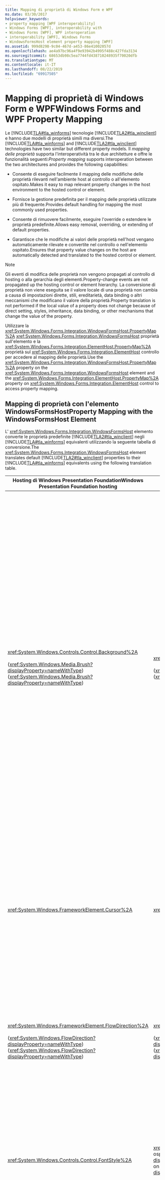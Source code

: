 ```yaml
---
title: Mapping di proprietà di Windows Form e WPF
ms.date: 03/30/2017
helpviewer_keywords:
- property mapping [WPF interoperability]
- Windows Forms [WPF], interoperability with
- Windows Forms [WPF], WPF interoperation
- interoperability [WPF], Windows Forms
- WindowsFormsHost element property mapping [WPF]
ms.assetid: 999d8298-9c04-467d-a453-86e41002057d
ms.openlocfilehash: ae4a97bc96a4f9e93942b4995f488c427fda3134
ms.sourcegitcommit: 68653db98c5ea7744fd438710248935f70020dfb
ms.translationtype: MT
ms.contentlocale: it-IT
ms.lasthandoff: 08/22/2019
ms.locfileid: "69917505"
---
```

# <a name="windows-forms-and-wpf-property-mapping"></a><span data-ttu-id="bf45c-102">Mapping di proprietà di Windows Form e WPF</span><span class="sxs-lookup"><span data-stu-id="bf45c-102">Windows Forms and WPF Property Mapping</span></span>
<span data-ttu-id="bf45c-103">Le [!INCLUDE[TLA#tla_winforms](../../../../includes/tlasharptla-winforms-md.md)] tecnologie [!INCLUDE[TLA2#tla_winclient](../../../../includes/tla2sharptla-winclient-md.md)] e hanno due modelli di proprietà simili ma diversi.</span><span class="sxs-lookup"><span data-stu-id="bf45c-103">The [!INCLUDE[TLA#tla_winforms](../../../../includes/tlasharptla-winforms-md.md)] and [!INCLUDE[TLA2#tla_winclient](../../../../includes/tla2sharptla-winclient-md.md)] technologies have two similar but different property models.</span></span> <span data-ttu-id="bf45c-104">Il *mapping delle proprietà* supporta l'interoperatività tra le due architetture e offre le funzionalità seguenti:</span><span class="sxs-lookup"><span data-stu-id="bf45c-104">*Property mapping* supports interoperation between the two architectures and provides the following capabilities:</span></span>  
  
- <span data-ttu-id="bf45c-105">Consente di eseguire facilmente il mapping delle modifiche delle proprietà rilevanti nell'ambiente host al controllo o all'elemento ospitato.</span><span class="sxs-lookup"><span data-stu-id="bf45c-105">Makes it easy to map relevant property changes in the host environment to the hosted control or element.</span></span>  
  
- <span data-ttu-id="bf45c-106">Fornisce la gestione predefinita per il mapping delle proprietà utilizzate più di frequente.</span><span class="sxs-lookup"><span data-stu-id="bf45c-106">Provides default handling for mapping the most commonly used properties.</span></span>  
  
- <span data-ttu-id="bf45c-107">Consente di rimuovere facilmente, eseguire l'override o estendere le proprietà predefinite.</span><span class="sxs-lookup"><span data-stu-id="bf45c-107">Allows easy removal, overriding, or extending of default properties.</span></span>  
  
- <span data-ttu-id="bf45c-108">Garantisce che le modifiche ai valori delle proprietà nell'host vengano automaticamente rilevate e convertite nel controllo o nell'elemento ospitato.</span><span class="sxs-lookup"><span data-stu-id="bf45c-108">Ensures that property value changes on the host are automatically detected and translated to the hosted control or element.</span></span>  
  
> [!NOTE]
> <span data-ttu-id="bf45c-109">Gli eventi di modifica delle proprietà non vengono propagati al controllo di hosting o alla gerarchia degli elementi.</span><span class="sxs-lookup"><span data-stu-id="bf45c-109">Property-change events are not propagated up the hosting control or element hierarchy.</span></span> <span data-ttu-id="bf45c-110">La conversione di proprietà non viene eseguita se il valore locale di una proprietà non cambia a causa di impostazioni dirette, stili, ereditarietà, data binding o altri meccanismi che modificano il valore della proprietà.</span><span class="sxs-lookup"><span data-stu-id="bf45c-110">Property translation is not performed if the local value of a property does not change because of direct setting, styles, inheritance, data binding, or other mechanisms that change the value of the property.</span></span>  
  
 <span data-ttu-id="bf45c-111">Utilizzare la <xref:System.Windows.Forms.Integration.WindowsFormsHost.PropertyMap%2A> <xref:System.Windows.Forms.Integration.WindowsFormsHost> proprietà sull'elemento e la <xref:System.Windows.Forms.Integration.ElementHost.PropertyMap%2A> proprietà sul <xref:System.Windows.Forms.Integration.ElementHost> controllo per accedere al mapping delle proprietà.</span><span class="sxs-lookup"><span data-stu-id="bf45c-111">Use the <xref:System.Windows.Forms.Integration.WindowsFormsHost.PropertyMap%2A> property on the <xref:System.Windows.Forms.Integration.WindowsFormsHost> element and the <xref:System.Windows.Forms.Integration.ElementHost.PropertyMap%2A> property on <xref:System.Windows.Forms.Integration.ElementHost> control to access property mapping.</span></span>  
  
## <a name="property-mapping-with-the-windowsformshost-element"></a><span data-ttu-id="bf45c-112">Mapping di proprietà con l'elemento WindowsFormsHost</span><span class="sxs-lookup"><span data-stu-id="bf45c-112">Property Mapping with the WindowsFormsHost Element</span></span>  
 <span data-ttu-id="bf45c-113">L' <xref:System.Windows.Forms.Integration.WindowsFormsHost> elemento converte le proprietà predefinite [!INCLUDE[TLA2#tla_winclient](../../../../includes/tla2sharptla-winclient-md.md)] negli [!INCLUDE[TLA#tla_winforms](../../../../includes/tlasharptla-winforms-md.md)] equivalenti utilizzando la seguente tabella di conversione.</span><span class="sxs-lookup"><span data-stu-id="bf45c-113">The <xref:System.Windows.Forms.Integration.WindowsFormsHost> element translates default [!INCLUDE[TLA2#tla_winclient](../../../../includes/tla2sharptla-winclient-md.md)] properties to their [!INCLUDE[TLA#tla_winforms](../../../../includes/tlasharptla-winforms-md.md)] equivalents using the following translation table.</span></span>  
  
|<span data-ttu-id="bf45c-114">Hosting di Windows Presentation Foundation</span><span class="sxs-lookup"><span data-stu-id="bf45c-114">Windows Presentation Foundation hosting</span></span>|<span data-ttu-id="bf45c-115">Windows Form</span><span class="sxs-lookup"><span data-stu-id="bf45c-115">Windows Forms</span></span>|<span data-ttu-id="bf45c-116">Comportamento di interoperatività</span><span class="sxs-lookup"><span data-stu-id="bf45c-116">Interoperation behavior</span></span>|  
|---------------------------------------------|-------------------|-----------------------------|  
|<xref:System.Windows.Controls.Control.Background%2A><br /><br /> <span data-ttu-id="bf45c-117">(<xref:System.Windows.Media.Brush?displayProperty=nameWithType>)</span><span class="sxs-lookup"><span data-stu-id="bf45c-117">(<xref:System.Windows.Media.Brush?displayProperty=nameWithType>)</span></span>|<xref:System.Windows.Forms.Control.BackColor%2A><br /><br /> <span data-ttu-id="bf45c-118">(<xref:System.Drawing.Color?displayProperty=nameWithType>)</span><span class="sxs-lookup"><span data-stu-id="bf45c-118">(<xref:System.Drawing.Color?displayProperty=nameWithType>)</span></span>|<span data-ttu-id="bf45c-119">L' <xref:System.Windows.Forms.Integration.WindowsFormsHost> elemento imposta la <xref:System.Windows.Forms.Control.BackColor%2A> proprietà del controllo ospitato e la <xref:System.Windows.Forms.Control.BackgroundImage%2A> proprietà del controllo ospitato.</span><span class="sxs-lookup"><span data-stu-id="bf45c-119">The <xref:System.Windows.Forms.Integration.WindowsFormsHost> element sets the <xref:System.Windows.Forms.Control.BackColor%2A> property of the hosted control and the <xref:System.Windows.Forms.Control.BackgroundImage%2A> property of the hosted control.</span></span> <span data-ttu-id="bf45c-120">Il mapping viene eseguito utilizzando le regole seguenti:</span><span class="sxs-lookup"><span data-stu-id="bf45c-120">Mapping is performed by using the following rules:</span></span><br /><br /> <span data-ttu-id="bf45c-121">-Se <xref:System.Windows.Controls.Control.Background%2A> è un colore a tinta unita, viene convertito e utilizzato per <xref:System.Windows.Forms.Control.BackColor%2A> impostare la proprietà del controllo ospitato.</span><span class="sxs-lookup"><span data-stu-id="bf45c-121">-   If <xref:System.Windows.Controls.Control.Background%2A> is a solid color, it is converted and used to set the <xref:System.Windows.Forms.Control.BackColor%2A> property of the hosted control.</span></span> <span data-ttu-id="bf45c-122">La <xref:System.Windows.Forms.Control.BackColor%2A> proprietà non è impostata sul controllo ospitato, perché il controllo ospitato può ereditare il valore <xref:System.Windows.Forms.Control.BackColor%2A> della proprietà.</span><span class="sxs-lookup"><span data-stu-id="bf45c-122">The <xref:System.Windows.Forms.Control.BackColor%2A> property is not set on the hosted control, because the hosted control can inherit the value of the <xref:System.Windows.Forms.Control.BackColor%2A> property.</span></span> <span data-ttu-id="bf45c-123">**Nota:**  Il controllo ospitato non supporta la trasparenza.</span><span class="sxs-lookup"><span data-stu-id="bf45c-123">**Note:**  The hosted control does not support transparency.</span></span> <span data-ttu-id="bf45c-124">Qualsiasi colore assegnato a <xref:System.Windows.Forms.Control.BackColor%2A> deve essere completamente opaco, con un valore alfa di 0xFF.</span><span class="sxs-lookup"><span data-stu-id="bf45c-124">Any color assigned to <xref:System.Windows.Forms.Control.BackColor%2A> must be fully opaque, with an alpha value of 0xFF.</span></span> <br /><br /> <span data-ttu-id="bf45c-125">-Se <xref:System.Windows.Controls.Control.Background%2A> non è un colore a tinta <xref:System.Windows.Forms.Integration.WindowsFormsHost> unita, il controllo <xref:System.Windows.Controls.Control.Background%2A> crea una bitmap dalla proprietà.</span><span class="sxs-lookup"><span data-stu-id="bf45c-125">-   If <xref:System.Windows.Controls.Control.Background%2A> is not a solid color, the <xref:System.Windows.Forms.Integration.WindowsFormsHost> control creates a bitmap from the <xref:System.Windows.Controls.Control.Background%2A> property.</span></span> <span data-ttu-id="bf45c-126">Il <xref:System.Windows.Forms.Integration.WindowsFormsHost> controllo Assegna questa bitmap <xref:System.Windows.Forms.Control.BackgroundImage%2A> alla proprietà del controllo ospitato.</span><span class="sxs-lookup"><span data-stu-id="bf45c-126">The <xref:System.Windows.Forms.Integration.WindowsFormsHost> control assigns this bitmap to the <xref:System.Windows.Forms.Control.BackgroundImage%2A> property of the hosted control.</span></span> <span data-ttu-id="bf45c-127">Ciò fornisce un effetto simile alla trasparenza.</span><span class="sxs-lookup"><span data-stu-id="bf45c-127">This provides an effect which is similar to transparency.</span></span> <span data-ttu-id="bf45c-128">**Nota:**  È possibile eseguire l'override di questo comportamento oppure è <xref:System.Windows.Controls.Control.Background%2A> possibile rimuovere il mapping delle proprietà.</span><span class="sxs-lookup"><span data-stu-id="bf45c-128">**Note:**  You can override this behavior or you can remove the <xref:System.Windows.Controls.Control.Background%2A> property mapping.</span></span>|  
|<xref:System.Windows.FrameworkElement.Cursor%2A>|<xref:System.Windows.Forms.Control.Cursor%2A>|<span data-ttu-id="bf45c-129">Se il mapping predefinito non è stato riassegnato, <xref:System.Windows.Forms.Integration.WindowsFormsHost> il controllo attraversa la gerarchia predecessore fino a quando non trova un <xref:System.Windows.FrameworkElement.Cursor%2A> predecessore con la relativa proprietà impostata.</span><span class="sxs-lookup"><span data-stu-id="bf45c-129">If the default mapping has not been reassigned, <xref:System.Windows.Forms.Integration.WindowsFormsHost> control traverses its ancestor hierarchy until it finds an ancestor with its <xref:System.Windows.FrameworkElement.Cursor%2A> property set.</span></span> <span data-ttu-id="bf45c-130">Questo valore viene convertito nel cursore corrispondente [!INCLUDE[TLA#tla_winforms](../../../../includes/tlasharptla-winforms-md.md)] più vicino.</span><span class="sxs-lookup"><span data-stu-id="bf45c-130">This value is translated to the closest corresponding [!INCLUDE[TLA#tla_winforms](../../../../includes/tlasharptla-winforms-md.md)] cursor.</span></span><br /><br /> <span data-ttu-id="bf45c-131">Se il mapping predefinito per la <xref:System.Windows.FrameworkElement.ForceCursor%2A> proprietà non è stato riassegnato, l'attraversamento viene arrestato sul primo predecessore <xref:System.Windows.FrameworkElement.ForceCursor%2A> con impostato `true`su.</span><span class="sxs-lookup"><span data-stu-id="bf45c-131">If the default mapping for the <xref:System.Windows.FrameworkElement.ForceCursor%2A> property has not been reassigned, the traversal stops on the first ancestor with <xref:System.Windows.FrameworkElement.ForceCursor%2A> set to `true`.</span></span>|  
|<xref:System.Windows.FrameworkElement.FlowDirection%2A><br /><br /> <span data-ttu-id="bf45c-132">(<xref:System.Windows.FlowDirection?displayProperty=nameWithType>)</span><span class="sxs-lookup"><span data-stu-id="bf45c-132">(<xref:System.Windows.FlowDirection?displayProperty=nameWithType>)</span></span>|<xref:System.Windows.Forms.Control.RightToLeft%2A><br /><br /> <span data-ttu-id="bf45c-133">(<xref:System.Windows.Forms.RightToLeft?displayProperty=nameWithType>)</span><span class="sxs-lookup"><span data-stu-id="bf45c-133">(<xref:System.Windows.Forms.RightToLeft?displayProperty=nameWithType>)</span></span>|<span data-ttu-id="bf45c-134"><xref:System.Windows.FlowDirection.LeftToRight>esegue il <xref:System.Windows.Forms.RightToLeft.No>mapping a.</span><span class="sxs-lookup"><span data-stu-id="bf45c-134"><xref:System.Windows.FlowDirection.LeftToRight> maps to <xref:System.Windows.Forms.RightToLeft.No>.</span></span><br /><br /> <span data-ttu-id="bf45c-135"><xref:System.Windows.FlowDirection.RightToLeft>esegue il <xref:System.Windows.Forms.RightToLeft.Yes>mapping a.</span><span class="sxs-lookup"><span data-stu-id="bf45c-135"><xref:System.Windows.FlowDirection.RightToLeft> maps to <xref:System.Windows.Forms.RightToLeft.Yes>.</span></span><br /><br /> <span data-ttu-id="bf45c-136"><xref:System.Windows.Forms.RightToLeft.Inherit>non è mappato.</span><span class="sxs-lookup"><span data-stu-id="bf45c-136"><xref:System.Windows.Forms.RightToLeft.Inherit> is not mapped.</span></span><br /><br /> <span data-ttu-id="bf45c-137"><xref:System.Windows.FlowDirection.RightToLeft?displayProperty=nameWithType>esegue il <xref:System.Windows.Forms.RightToLeft.Yes?displayProperty=nameWithType>mapping a.</span><span class="sxs-lookup"><span data-stu-id="bf45c-137"><xref:System.Windows.FlowDirection.RightToLeft?displayProperty=nameWithType> maps to <xref:System.Windows.Forms.RightToLeft.Yes?displayProperty=nameWithType>.</span></span>|  
|<xref:System.Windows.Controls.Control.FontStyle%2A>|<span data-ttu-id="bf45c-138"><xref:System.Drawing.Font.Style%2A>nell'oggetto del controllo ospitato<xref:System.Drawing.Font?displayProperty=nameWithType></span><span class="sxs-lookup"><span data-stu-id="bf45c-138"><xref:System.Drawing.Font.Style%2A> on the hosted control's <xref:System.Drawing.Font?displayProperty=nameWithType></span></span>|<span data-ttu-id="bf45c-139">Il set di [!INCLUDE[TLA2#tla_winclient](../../../../includes/tla2sharptla-winclient-md.md)] proprietà viene convertito in un oggetto <xref:System.Drawing.Font>corrispondente.</span><span class="sxs-lookup"><span data-stu-id="bf45c-139">The set of [!INCLUDE[TLA2#tla_winclient](../../../../includes/tla2sharptla-winclient-md.md)] properties is translated into a corresponding <xref:System.Drawing.Font>.</span></span> <span data-ttu-id="bf45c-140">Quando una di queste proprietà viene modificata, viene <xref:System.Drawing.Font> creato un nuovo oggetto.</span><span class="sxs-lookup"><span data-stu-id="bf45c-140">When one of these properties changes, a new <xref:System.Drawing.Font> is created.</span></span> <span data-ttu-id="bf45c-141">Per <xref:System.Windows.FontStyles.Normal%2A> :<xref:System.Drawing.FontStyle.Italic> è disabilitato.</span><span class="sxs-lookup"><span data-stu-id="bf45c-141">For <xref:System.Windows.FontStyles.Normal%2A>: <xref:System.Drawing.FontStyle.Italic> is disabled.</span></span> <span data-ttu-id="bf45c-142">Per <xref:System.Windows.FontStyles.Italic%2A> o <xref:System.Windows.FontStyles.Oblique%2A> :<xref:System.Drawing.FontStyle.Italic> è abilitato.</span><span class="sxs-lookup"><span data-stu-id="bf45c-142">For <xref:System.Windows.FontStyles.Italic%2A> or <xref:System.Windows.FontStyles.Oblique%2A>: <xref:System.Drawing.FontStyle.Italic> is enabled.</span></span>|  
|<xref:System.Windows.Controls.Control.FontWeight%2A>|<span data-ttu-id="bf45c-143"><xref:System.Drawing.Font.Style%2A>nell'oggetto del controllo ospitato<xref:System.Drawing.Font?displayProperty=nameWithType></span><span class="sxs-lookup"><span data-stu-id="bf45c-143"><xref:System.Drawing.Font.Style%2A> on the hosted control's <xref:System.Drawing.Font?displayProperty=nameWithType></span></span>|<span data-ttu-id="bf45c-144">Il set di [!INCLUDE[TLA2#tla_winclient](../../../../includes/tla2sharptla-winclient-md.md)] proprietà viene convertito in un oggetto <xref:System.Drawing.Font>corrispondente.</span><span class="sxs-lookup"><span data-stu-id="bf45c-144">The set of [!INCLUDE[TLA2#tla_winclient](../../../../includes/tla2sharptla-winclient-md.md)] properties is translated into a corresponding <xref:System.Drawing.Font>.</span></span> <span data-ttu-id="bf45c-145">Quando una di queste proprietà viene modificata, viene <xref:System.Drawing.Font> creato un nuovo oggetto.</span><span class="sxs-lookup"><span data-stu-id="bf45c-145">When one of these properties changes, a new <xref:System.Drawing.Font> is created.</span></span> <span data-ttu-id="bf45c-146">Per <xref:System.Windows.FontWeights.Black%2A> <xref:System.Windows.FontWeights.Bold%2A> ,<xref:System.Windows.FontWeights.ExtraBold%2A>,,, ,<xref:System.Windows.FontWeights.Medium%2A>,o: è<xref:System.Drawing.FontStyle.Bold> abilitato. <xref:System.Windows.FontWeights.SemiBold%2A> <xref:System.Windows.FontWeights.Heavy%2A> <xref:System.Windows.FontWeights.DemiBold%2A> <xref:System.Windows.FontWeights.UltraBold%2A></span><span class="sxs-lookup"><span data-stu-id="bf45c-146">For <xref:System.Windows.FontWeights.Black%2A>, <xref:System.Windows.FontWeights.Bold%2A>, <xref:System.Windows.FontWeights.DemiBold%2A>, <xref:System.Windows.FontWeights.ExtraBold%2A>, <xref:System.Windows.FontWeights.Heavy%2A>, <xref:System.Windows.FontWeights.Medium%2A>, <xref:System.Windows.FontWeights.SemiBold%2A>, or <xref:System.Windows.FontWeights.UltraBold%2A>: <xref:System.Drawing.FontStyle.Bold> is enabled.</span></span> <span data-ttu-id="bf45c-147">Per <xref:System.Windows.FontWeights.ExtraLight%2A> ,<xref:System.Windows.FontWeights.Light%2A>,, ,<xref:System.Windows.FontWeights.UltraLight%2A>o: è<xref:System.Drawing.FontStyle.Bold> disabilitato. <xref:System.Windows.FontWeights.Thin%2A> <xref:System.Windows.FontWeights.Normal%2A> <xref:System.Windows.FontWeights.Regular%2A></span><span class="sxs-lookup"><span data-stu-id="bf45c-147">For <xref:System.Windows.FontWeights.ExtraLight%2A>, <xref:System.Windows.FontWeights.Light%2A>, <xref:System.Windows.FontWeights.Normal%2A>, <xref:System.Windows.FontWeights.Regular%2A>, <xref:System.Windows.FontWeights.Thin%2A>, or <xref:System.Windows.FontWeights.UltraLight%2A>: <xref:System.Drawing.FontStyle.Bold> is disabled.</span></span>|  
|<xref:System.Windows.Controls.Control.FontFamily%2A><br /><br /> <xref:System.Windows.Controls.Control.FontSize%2A><br /><br /> <xref:System.Windows.Controls.Control.FontStretch%2A><br /><br /> <xref:System.Windows.Controls.Control.FontStyle%2A><br /><br /> <xref:System.Windows.Controls.Control.FontWeight%2A>|<xref:System.Windows.Forms.Control.Font%2A><br /><br /> <span data-ttu-id="bf45c-148">(<xref:System.Drawing.Font?displayProperty=nameWithType>)</span><span class="sxs-lookup"><span data-stu-id="bf45c-148">(<xref:System.Drawing.Font?displayProperty=nameWithType>)</span></span>|<span data-ttu-id="bf45c-149">Il set di [!INCLUDE[TLA2#tla_winclient](../../../../includes/tla2sharptla-winclient-md.md)] proprietà viene convertito in un oggetto <xref:System.Drawing.Font>corrispondente.</span><span class="sxs-lookup"><span data-stu-id="bf45c-149">The set of [!INCLUDE[TLA2#tla_winclient](../../../../includes/tla2sharptla-winclient-md.md)] properties is translated into a corresponding <xref:System.Drawing.Font>.</span></span> <span data-ttu-id="bf45c-150">Quando una di queste proprietà viene modificata, viene <xref:System.Drawing.Font> creato un nuovo oggetto.</span><span class="sxs-lookup"><span data-stu-id="bf45c-150">When one of these properties changes, a new <xref:System.Drawing.Font> is created.</span></span> <span data-ttu-id="bf45c-151">Il controllo [!INCLUDE[TLA#tla_winforms](../../../../includes/tlasharptla-winforms-md.md)] contenuto viene ridimensionato in base alle dimensioni del carattere.</span><span class="sxs-lookup"><span data-stu-id="bf45c-151">The hosted [!INCLUDE[TLA#tla_winforms](../../../../includes/tlasharptla-winforms-md.md)] control resizes based on the font size.</span></span><br /><br /> <span data-ttu-id="bf45c-152">Le dimensioni del [!INCLUDE[TLA2#tla_winclient](../../../../includes/tla2sharptla-winclient-md.md)] carattere in sono espresse come un 90 ° sesto di pollice e in [!INCLUDE[TLA#tla_winforms](../../../../includes/tlasharptla-winforms-md.md)] come un valore di un centimetro di pollice.</span><span class="sxs-lookup"><span data-stu-id="bf45c-152">Font size in [!INCLUDE[TLA2#tla_winclient](../../../../includes/tla2sharptla-winclient-md.md)] is expressed as one ninety-sixth of an inch, and in [!INCLUDE[TLA#tla_winforms](../../../../includes/tlasharptla-winforms-md.md)] as one seventy-second of an inch.</span></span> <span data-ttu-id="bf45c-153">La conversione corrispondente è:</span><span class="sxs-lookup"><span data-stu-id="bf45c-153">The corresponding conversion is:</span></span><br /><br /> [!INCLUDE[TLA#tla_winforms](../../../../includes/tlasharptla-winforms-md.md)]<span data-ttu-id="bf45c-154">Dimensioni carattere = [!INCLUDE[TLA2#tla_winclient](../../../../includes/tla2sharptla-winclient-md.md)] dimensioni carattere \* 72,0/96,0.</span><span class="sxs-lookup"><span data-stu-id="bf45c-154">font size = [!INCLUDE[TLA2#tla_winclient](../../../../includes/tla2sharptla-winclient-md.md)] font size \* 72.0 / 96.0.</span></span>|  
|<xref:System.Windows.Controls.Control.Foreground%2A><br /><br /> <span data-ttu-id="bf45c-155">(<xref:System.Windows.Media.Brush?displayProperty=nameWithType>)</span><span class="sxs-lookup"><span data-stu-id="bf45c-155">(<xref:System.Windows.Media.Brush?displayProperty=nameWithType>)</span></span>|<xref:System.Windows.Forms.Control.ForeColor%2A><br /><br /> <span data-ttu-id="bf45c-156">(<xref:System.Drawing.Color?displayProperty=nameWithType>)</span><span class="sxs-lookup"><span data-stu-id="bf45c-156">(<xref:System.Drawing.Color?displayProperty=nameWithType>)</span></span>|<span data-ttu-id="bf45c-157">Per <xref:System.Windows.Controls.Control.Foreground%2A> eseguire il mapping delle proprietà, è necessario utilizzare le regole seguenti:</span><span class="sxs-lookup"><span data-stu-id="bf45c-157">The <xref:System.Windows.Controls.Control.Foreground%2A> property mapping is performed by using the following rules:</span></span><br /><br /> <span data-ttu-id="bf45c-158">-Se <xref:System.Windows.Controls.Control.Foreground%2A> <xref:System.Windows.Media.SolidColorBrush.Color%2A> è, usare per<xref:System.Windows.Forms.Control.ForeColor%2A>. <xref:System.Windows.Media.SolidColorBrush></span><span class="sxs-lookup"><span data-stu-id="bf45c-158">-   If <xref:System.Windows.Controls.Control.Foreground%2A> is a <xref:System.Windows.Media.SolidColorBrush>, use <xref:System.Windows.Media.SolidColorBrush.Color%2A> for <xref:System.Windows.Forms.Control.ForeColor%2A>.</span></span><br /><span data-ttu-id="bf45c-159">-Se <xref:System.Windows.Controls.Control.Foreground%2A> <xref:System.Windows.Forms.Control.ForeColor%2A>è, usare il colore di conilvaloredioffsetpiùbassoper.<xref:System.Windows.Media.GradientStop> <xref:System.Windows.Media.GradientBrush></span><span class="sxs-lookup"><span data-stu-id="bf45c-159">-   If <xref:System.Windows.Controls.Control.Foreground%2A> is a <xref:System.Windows.Media.GradientBrush>, use the color of the <xref:System.Windows.Media.GradientStop> with the lowest offset value for <xref:System.Windows.Forms.Control.ForeColor%2A>.</span></span><br /><span data-ttu-id="bf45c-160">-Per qualsiasi altro <xref:System.Windows.Media.Brush> tipo, lasciare <xref:System.Windows.Forms.Control.ForeColor%2A> invariato.</span><span class="sxs-lookup"><span data-stu-id="bf45c-160">-   For any other <xref:System.Windows.Media.Brush> type, leave <xref:System.Windows.Forms.Control.ForeColor%2A> unchanged.</span></span> <span data-ttu-id="bf45c-161">Ciò significa che viene utilizzato il valore predefinito.</span><span class="sxs-lookup"><span data-stu-id="bf45c-161">This means the default is used.</span></span>|  
|<xref:System.Windows.UIElement.IsEnabled%2A>|<xref:System.Windows.Forms.Control.Enabled%2A>|<span data-ttu-id="bf45c-162">Quando <xref:System.Windows.UIElement.IsEnabled%2A> è impostato, <xref:System.Windows.Forms.Integration.WindowsFormsHost> element imposta la <xref:System.Windows.Forms.Control.Enabled%2A> proprietà nel controllo ospitato.</span><span class="sxs-lookup"><span data-stu-id="bf45c-162">When <xref:System.Windows.UIElement.IsEnabled%2A> is set, <xref:System.Windows.Forms.Integration.WindowsFormsHost> element sets the <xref:System.Windows.Forms.Control.Enabled%2A> property on the hosted control.</span></span>|  
|<xref:System.Windows.Controls.Control.Padding%2A>|<xref:System.Windows.Forms.Control.Padding%2A>|<span data-ttu-id="bf45c-163">Tutti e quattro i valori <xref:System.Windows.Forms.Control.Padding%2A> della proprietà nel controllo [!INCLUDE[TLA#tla_winforms](../../../../includes/tlasharptla-winforms-md.md)] ospitato sono impostati sullo stesso <xref:System.Windows.Thickness> valore.</span><span class="sxs-lookup"><span data-stu-id="bf45c-163">All four values of the <xref:System.Windows.Forms.Control.Padding%2A> property on the hosted [!INCLUDE[TLA#tla_winforms](../../../../includes/tlasharptla-winforms-md.md)] control are set to the same <xref:System.Windows.Thickness> value.</span></span><br /><br /> <span data-ttu-id="bf45c-164">-I valori maggiori <xref:System.Int32.MaxValue> di vengono impostati <xref:System.Int32.MaxValue>su.</span><span class="sxs-lookup"><span data-stu-id="bf45c-164">-   Values greater than <xref:System.Int32.MaxValue> are set to <xref:System.Int32.MaxValue>.</span></span><br /><span data-ttu-id="bf45c-165">-I valori minori <xref:System.Int32.MinValue> di vengono impostati <xref:System.Int32.MinValue>su.</span><span class="sxs-lookup"><span data-stu-id="bf45c-165">-   Values less than <xref:System.Int32.MinValue> are set to <xref:System.Int32.MinValue>.</span></span>|  
|<xref:System.Windows.UIElement.Visibility%2A>|<xref:System.Windows.Forms.Control.Visible%2A>|<span data-ttu-id="bf45c-166">-   <xref:System.Windows.Visibility.Visible>esegue il <xref:System.Windows.Forms.Control.Visible%2A>mapping a.  =  `true`</span><span class="sxs-lookup"><span data-stu-id="bf45c-166">-   <xref:System.Windows.Visibility.Visible> maps to <xref:System.Windows.Forms.Control.Visible%2A> = `true`.</span></span> <span data-ttu-id="bf45c-167">Il controllo [!INCLUDE[TLA#tla_winforms](../../../../includes/tlasharptla-winforms-md.md)] ospitato è visibile.</span><span class="sxs-lookup"><span data-stu-id="bf45c-167">The hosted [!INCLUDE[TLA#tla_winforms](../../../../includes/tlasharptla-winforms-md.md)] control is visible.</span></span> <span data-ttu-id="bf45c-168">Non `false` è consigliabile impostare <xref:System.Windows.Forms.Control.Visible%2A> in modo esplicito la proprietà nel controllo ospitato su.</span><span class="sxs-lookup"><span data-stu-id="bf45c-168">Explicitly setting the <xref:System.Windows.Forms.Control.Visible%2A> property on the hosted control to `false` is not recommended.</span></span><br /><span data-ttu-id="bf45c-169">-   <xref:System.Windows.Visibility.Collapsed>esegue il <xref:System.Windows.Forms.Control.Visible%2A> mapping a  =  `true` o .`false`</span><span class="sxs-lookup"><span data-stu-id="bf45c-169">-   <xref:System.Windows.Visibility.Collapsed> maps to <xref:System.Windows.Forms.Control.Visible%2A> = `true` or `false`.</span></span> <span data-ttu-id="bf45c-170">Il controllo [!INCLUDE[TLA#tla_winforms](../../../../includes/tlasharptla-winforms-md.md)] ospitato non viene disegnato e la relativa area è compressa.</span><span class="sxs-lookup"><span data-stu-id="bf45c-170">The hosted [!INCLUDE[TLA#tla_winforms](../../../../includes/tlasharptla-winforms-md.md)] control is not drawn, and its area is collapsed.</span></span><br /><span data-ttu-id="bf45c-171">-   <xref:System.Windows.Visibility.Hidden>: Il controllo [!INCLUDE[TLA#tla_winforms](../../../../includes/tlasharptla-winforms-md.md)] ospitato occupa spazio nel layout, ma non è visibile.</span><span class="sxs-lookup"><span data-stu-id="bf45c-171">-   <xref:System.Windows.Visibility.Hidden> : The hosted [!INCLUDE[TLA#tla_winforms](../../../../includes/tlasharptla-winforms-md.md)] control occupies space in the layout, but is not visible.</span></span> <span data-ttu-id="bf45c-172">In questo caso, la <xref:System.Windows.Forms.Control.Visible%2A> proprietà viene impostata su `true`.</span><span class="sxs-lookup"><span data-stu-id="bf45c-172">In this case, the <xref:System.Windows.Forms.Control.Visible%2A> property is set to `true`.</span></span> <span data-ttu-id="bf45c-173">Non `false` è consigliabile impostare <xref:System.Windows.Forms.Control.Visible%2A> in modo esplicito la proprietà nel controllo ospitato su.</span><span class="sxs-lookup"><span data-stu-id="bf45c-173">Explicitly setting the <xref:System.Windows.Forms.Control.Visible%2A> property on the hosted control to `false` is not recommended.</span></span>|  
  
 <span data-ttu-id="bf45c-174">Le proprietà associate sugli elementi del <xref:System.Windows.Forms.Integration.WindowsFormsHost> contenitore sono completamente supportate dall'elemento.</span><span class="sxs-lookup"><span data-stu-id="bf45c-174">Attached properties on container elements are fully supported by the <xref:System.Windows.Forms.Integration.WindowsFormsHost> element.</span></span>  
  
 <span data-ttu-id="bf45c-175">Per altre informazioni, vedere [Procedura dettagliata: Mapping delle proprietà tramite l'elemento](walkthrough-mapping-properties-using-the-windowsformshost-element.md)WindowsFormsHost.</span><span class="sxs-lookup"><span data-stu-id="bf45c-175">For more information, see [Walkthrough: Mapping Properties Using the WindowsFormsHost Element](walkthrough-mapping-properties-using-the-windowsformshost-element.md).</span></span>  
  
## <a name="updates-to-parent-properties"></a><span data-ttu-id="bf45c-176">Aggiornamenti alle proprietà padre</span><span class="sxs-lookup"><span data-stu-id="bf45c-176">Updates to Parent Properties</span></span>  
 <span data-ttu-id="bf45c-177">Le modifiche apportate alla maggior parte delle proprietà padre generano notifiche per il controllo figlio ospitato.</span><span class="sxs-lookup"><span data-stu-id="bf45c-177">Changes to most parent properties cause notifications to the hosted child control.</span></span> <span data-ttu-id="bf45c-178">Nell'elenco seguente vengono descritte le proprietà che non provocano notifiche quando cambiano i valori.</span><span class="sxs-lookup"><span data-stu-id="bf45c-178">The following list describes properties which do not cause notifications when their values change.</span></span>  
  
- <xref:System.Windows.Controls.Control.Background%2A>  
  
- <xref:System.Windows.FrameworkElement.Cursor%2A>  
  
- <xref:System.Windows.FrameworkElement.ForceCursor%2A>  
  
- <xref:System.Windows.UIElement.Visibility%2A>  
  
 <span data-ttu-id="bf45c-179">Se ad esempio si modifica il valore della <xref:System.Windows.Controls.Control.Background%2A> proprietà <xref:System.Windows.Forms.Integration.WindowsFormsHost> dell'elemento, la <xref:System.Windows.Forms.Control.BackColor%2A> proprietà del controllo ospitato non viene modificata.</span><span class="sxs-lookup"><span data-stu-id="bf45c-179">For example, if you change the value of the <xref:System.Windows.Controls.Control.Background%2A> property of the <xref:System.Windows.Forms.Integration.WindowsFormsHost> element, the <xref:System.Windows.Forms.Control.BackColor%2A> property of the hosted control does not change.</span></span>  
  
## <a name="property-mapping-with-the-elementhost-control"></a><span data-ttu-id="bf45c-180">Mapping di proprietà con il controllo ElementHost</span><span class="sxs-lookup"><span data-stu-id="bf45c-180">Property Mapping with the ElementHost Control</span></span>  
 <span data-ttu-id="bf45c-181">Le proprietà seguenti forniscono una notifica di modifica incorporata.</span><span class="sxs-lookup"><span data-stu-id="bf45c-181">The following properties provide built-in change notification.</span></span> <span data-ttu-id="bf45c-182">Non chiamare il metodo <xref:System.Windows.FrameworkElement.OnPropertyChanged%2A> quando si esegue il mapping di queste proprietà:</span><span class="sxs-lookup"><span data-stu-id="bf45c-182">Do not call the <xref:System.Windows.FrameworkElement.OnPropertyChanged%2A> method when you are mapping these properties:</span></span>  
  
- <span data-ttu-id="bf45c-183">AutoSize</span><span class="sxs-lookup"><span data-stu-id="bf45c-183">AutoSize</span></span>  
  
- <span data-ttu-id="bf45c-184">BackColor</span><span class="sxs-lookup"><span data-stu-id="bf45c-184">BackColor</span></span>  
  
- <span data-ttu-id="bf45c-185">BackgroundImage</span><span class="sxs-lookup"><span data-stu-id="bf45c-185">BackgroundImage</span></span>  
  
- <span data-ttu-id="bf45c-186">BackgroundImageLayout</span><span class="sxs-lookup"><span data-stu-id="bf45c-186">BackgroundImageLayout</span></span>  
  
- <span data-ttu-id="bf45c-187">BindingContext</span><span class="sxs-lookup"><span data-stu-id="bf45c-187">BindingContext</span></span>  
  
- <span data-ttu-id="bf45c-188">CausesValidation</span><span class="sxs-lookup"><span data-stu-id="bf45c-188">CausesValidation</span></span>  
  
- <span data-ttu-id="bf45c-189">ContextMenu</span><span class="sxs-lookup"><span data-stu-id="bf45c-189">ContextMenu</span></span>  
  
- <span data-ttu-id="bf45c-190">ContextMenuStrip</span><span class="sxs-lookup"><span data-stu-id="bf45c-190">ContextMenuStrip</span></span>  
  
- <span data-ttu-id="bf45c-191">Cursore</span><span class="sxs-lookup"><span data-stu-id="bf45c-191">Cursor</span></span>  
  
- <span data-ttu-id="bf45c-192">Dock</span><span class="sxs-lookup"><span data-stu-id="bf45c-192">Dock</span></span>  
  
- <span data-ttu-id="bf45c-193">Enabled</span><span class="sxs-lookup"><span data-stu-id="bf45c-193">Enabled</span></span>  
  
- <span data-ttu-id="bf45c-194">Carattere</span><span class="sxs-lookup"><span data-stu-id="bf45c-194">Font</span></span>  
  
- <span data-ttu-id="bf45c-195">ForeColor</span><span class="sxs-lookup"><span data-stu-id="bf45c-195">ForeColor</span></span>  
  
- <span data-ttu-id="bf45c-196">Location</span><span class="sxs-lookup"><span data-stu-id="bf45c-196">Location</span></span>  
  
- <span data-ttu-id="bf45c-197">Margini</span><span class="sxs-lookup"><span data-stu-id="bf45c-197">Margin</span></span>  
  
- <span data-ttu-id="bf45c-198">Spaziatura interna</span><span class="sxs-lookup"><span data-stu-id="bf45c-198">Padding</span></span>  
  
- <span data-ttu-id="bf45c-199">Padre</span><span class="sxs-lookup"><span data-stu-id="bf45c-199">Parent</span></span>  
  
- <span data-ttu-id="bf45c-200">Region</span><span class="sxs-lookup"><span data-stu-id="bf45c-200">Region</span></span>  
  
- <span data-ttu-id="bf45c-201">RightToLeft</span><span class="sxs-lookup"><span data-stu-id="bf45c-201">RightToLeft</span></span>  
  
- <span data-ttu-id="bf45c-202">Dimensione</span><span class="sxs-lookup"><span data-stu-id="bf45c-202">Size</span></span>  
  
- <span data-ttu-id="bf45c-203">TabIndex</span><span class="sxs-lookup"><span data-stu-id="bf45c-203">TabIndex</span></span>  
  
- <span data-ttu-id="bf45c-204">TabStop</span><span class="sxs-lookup"><span data-stu-id="bf45c-204">TabStop</span></span>  
  
- <span data-ttu-id="bf45c-205">Text</span><span class="sxs-lookup"><span data-stu-id="bf45c-205">Text</span></span>  
  
- <span data-ttu-id="bf45c-206">Visibile</span><span class="sxs-lookup"><span data-stu-id="bf45c-206">Visible</span></span>  
  
 <span data-ttu-id="bf45c-207">Il <xref:System.Windows.Forms.Integration.ElementHost> controllo converte le proprietà [!INCLUDE[TLA2#tla_winclient](../../../../includes/tla2sharptla-winclient-md.md)] predefinite [!INCLUDE[TLA#tla_winforms](../../../../includes/tlasharptla-winforms-md.md)] negli equivalenti utilizzando la seguente tabella di conversione.</span><span class="sxs-lookup"><span data-stu-id="bf45c-207">The <xref:System.Windows.Forms.Integration.ElementHost> control translates default [!INCLUDE[TLA#tla_winforms](../../../../includes/tlasharptla-winforms-md.md)] properties to their [!INCLUDE[TLA2#tla_winclient](../../../../includes/tla2sharptla-winclient-md.md)] equivalents by using the following translation table.</span></span>  
  
 <span data-ttu-id="bf45c-208">Per altre informazioni, vedere [Procedura dettagliata: Mapping delle proprietà tramite il controllo](walkthrough-mapping-properties-using-the-elementhost-control.md)ElementHost.</span><span class="sxs-lookup"><span data-stu-id="bf45c-208">For more information, see [Walkthrough: Mapping Properties Using the ElementHost Control](walkthrough-mapping-properties-using-the-elementhost-control.md).</span></span>  
  
|<span data-ttu-id="bf45c-209">Hosting di Windows Forms</span><span class="sxs-lookup"><span data-stu-id="bf45c-209">Windows Forms hosting</span></span>|<span data-ttu-id="bf45c-210">Windows Presentation Foundation</span><span class="sxs-lookup"><span data-stu-id="bf45c-210">Windows Presentation Foundation</span></span>|<span data-ttu-id="bf45c-211">Comportamento di interoperatività</span><span class="sxs-lookup"><span data-stu-id="bf45c-211">Interoperation behavior</span></span>|  
|---------------------------|-------------------------------------|-----------------------------|  
|<xref:System.Windows.Forms.Control.BackColor%2A><br /><br /> <span data-ttu-id="bf45c-212">(<xref:System.Drawing.Color?displayProperty=nameWithType>)</span><span class="sxs-lookup"><span data-stu-id="bf45c-212">(<xref:System.Drawing.Color?displayProperty=nameWithType>)</span></span>|<xref:System.Windows.Controls.Control.Background%2A><br /><br /> <span data-ttu-id="bf45c-213">(<xref:System.Windows.Media.Brush?displayProperty=nameWithType>) nell'elemento Hosted</span><span class="sxs-lookup"><span data-stu-id="bf45c-213">(<xref:System.Windows.Media.Brush?displayProperty=nameWithType>) on the hosted element</span></span>|<span data-ttu-id="bf45c-214">L'impostazione di questa proprietà impone un ridisegno con <xref:System.Windows.Media.ImageBrush>un oggetto.</span><span class="sxs-lookup"><span data-stu-id="bf45c-214">Setting this property forces a repaint with an <xref:System.Windows.Media.ImageBrush>.</span></span> <span data-ttu-id="bf45c-215">Se la <xref:System.Windows.Forms.Integration.ElementHost.BackColorTransparent%2A> proprietà è `false` impostata su (valore <xref:System.Windows.Media.ImageBrush> predefinito), si basa sull'aspetto del <xref:System.Windows.Forms.Integration.ElementHost> controllo, incluse <xref:System.Windows.Forms.Control.BackColor%2A>le proprietà, <xref:System.Windows.Forms.Control.BackgroundImage%2A>, <xref:System.Windows.Forms.Control.BackgroundImageLayout%2A> e qualsiasi disegno associato gestori.</span><span class="sxs-lookup"><span data-stu-id="bf45c-215">If the <xref:System.Windows.Forms.Integration.ElementHost.BackColorTransparent%2A> property is set to `false` (the default value), this <xref:System.Windows.Media.ImageBrush> is based on the appearance of the <xref:System.Windows.Forms.Integration.ElementHost> control, including its <xref:System.Windows.Forms.Control.BackColor%2A>, <xref:System.Windows.Forms.Control.BackgroundImage%2A>, <xref:System.Windows.Forms.Control.BackgroundImageLayout%2A> properties, and any attached paint handlers.</span></span><br /><br /> <span data-ttu-id="bf45c-216">Se la <xref:System.Windows.Forms.Integration.ElementHost.BackColorTransparent%2A> proprietà è `true`impostata su, l' <xref:System.Windows.Media.ImageBrush> oggetto è basato sull'aspetto dell' <xref:System.Windows.Forms.Integration.ElementHost> elemento padre del controllo, incluse le proprietà <xref:System.Windows.Forms.Control.BackColor%2A>, <xref:System.Windows.Forms.Control.BackgroundImage%2A>, <xref:System.Windows.Forms.Control.BackgroundImageLayout%2A> , e qualsiasi disegno associato del padre. gestori.</span><span class="sxs-lookup"><span data-stu-id="bf45c-216">If the <xref:System.Windows.Forms.Integration.ElementHost.BackColorTransparent%2A> property is set to `true`, the <xref:System.Windows.Media.ImageBrush> is based on the appearance of the <xref:System.Windows.Forms.Integration.ElementHost> control's parent, including the parent's <xref:System.Windows.Forms.Control.BackColor%2A>, <xref:System.Windows.Forms.Control.BackgroundImage%2A>, <xref:System.Windows.Forms.Control.BackgroundImageLayout%2A> properties, and any attached paint handlers.</span></span>|  
|<xref:System.Windows.Forms.Control.BackgroundImage%2A><br /><br /> <span data-ttu-id="bf45c-217">(<xref:System.Drawing.Image?displayProperty=nameWithType>)</span><span class="sxs-lookup"><span data-stu-id="bf45c-217">(<xref:System.Drawing.Image?displayProperty=nameWithType>)</span></span>|<xref:System.Windows.Controls.Control.Background%2A><br /><br /> <span data-ttu-id="bf45c-218">(<xref:System.Windows.Media.Brush?displayProperty=nameWithType>) nell'elemento Hosted</span><span class="sxs-lookup"><span data-stu-id="bf45c-218">(<xref:System.Windows.Media.Brush?displayProperty=nameWithType>) on the hosted element</span></span>|<span data-ttu-id="bf45c-219">L'impostazione di questa proprietà determina lo stesso comportamento descritto <xref:System.Windows.Forms.Control.BackColor%2A> per il mapping.</span><span class="sxs-lookup"><span data-stu-id="bf45c-219">Setting this property causes the same behavior described for the <xref:System.Windows.Forms.Control.BackColor%2A> mapping.</span></span>|  
|<xref:System.Windows.Forms.Control.BackgroundImageLayout%2A>|<xref:System.Windows.Controls.Control.Background%2A><br /><br /> <span data-ttu-id="bf45c-220">(<xref:System.Windows.Media.Brush?displayProperty=nameWithType>) nell'elemento Hosted</span><span class="sxs-lookup"><span data-stu-id="bf45c-220">(<xref:System.Windows.Media.Brush?displayProperty=nameWithType>) on the hosted element</span></span>|<span data-ttu-id="bf45c-221">L'impostazione di questa proprietà determina lo stesso comportamento descritto <xref:System.Windows.Forms.Control.BackColor%2A> per il mapping.</span><span class="sxs-lookup"><span data-stu-id="bf45c-221">Setting this property causes the same behavior described for the <xref:System.Windows.Forms.Control.BackColor%2A> mapping.</span></span>|  
|<xref:System.Windows.Forms.Control.Cursor%2A><br /><br /> <span data-ttu-id="bf45c-222">(<xref:System.Windows.Forms.Cursor?displayProperty=nameWithType>)</span><span class="sxs-lookup"><span data-stu-id="bf45c-222">(<xref:System.Windows.Forms.Cursor?displayProperty=nameWithType>)</span></span>|<xref:System.Windows.FrameworkElement.Cursor%2A><br /><br /> <span data-ttu-id="bf45c-223">(<xref:System.Windows.Input.Cursor?displayProperty=nameWithType>)</span><span class="sxs-lookup"><span data-stu-id="bf45c-223">(<xref:System.Windows.Input.Cursor?displayProperty=nameWithType>)</span></span>|<span data-ttu-id="bf45c-224">Il [!INCLUDE[TLA#tla_winforms](../../../../includes/tlasharptla-winforms-md.md)] cursore standard viene convertito nel cursore standard [!INCLUDE[TLA2#tla_winclient](../../../../includes/tla2sharptla-winclient-md.md)] corrispondente.</span><span class="sxs-lookup"><span data-stu-id="bf45c-224">The [!INCLUDE[TLA#tla_winforms](../../../../includes/tlasharptla-winforms-md.md)] standard cursor is translated to the corresponding [!INCLUDE[TLA2#tla_winclient](../../../../includes/tla2sharptla-winclient-md.md)] standard cursor.</span></span> <span data-ttu-id="bf45c-225">Se non [!INCLUDE[TLA#tla_winforms](../../../../includes/tlasharptla-winforms-md.md)] è un cursore standard, viene assegnato il valore predefinito.</span><span class="sxs-lookup"><span data-stu-id="bf45c-225">If the [!INCLUDE[TLA#tla_winforms](../../../../includes/tlasharptla-winforms-md.md)] is not a standard cursor, the default is assigned.</span></span>|  
|<xref:System.Windows.Forms.Control.Enabled%2A>|<xref:System.Windows.UIElement.IsEnabled%2A>|<span data-ttu-id="bf45c-226">Quando <xref:System.Windows.Forms.Control.Enabled%2A> è impostato, il <xref:System.Windows.Forms.Integration.ElementHost> controllo imposta la <xref:System.Windows.UIElement.IsEnabled%2A> proprietà nell'elemento Hosted.</span><span class="sxs-lookup"><span data-stu-id="bf45c-226">When <xref:System.Windows.Forms.Control.Enabled%2A> is set, the <xref:System.Windows.Forms.Integration.ElementHost> control sets the <xref:System.Windows.UIElement.IsEnabled%2A> property on the hosted element.</span></span>|  
|<xref:System.Windows.Forms.Control.Font%2A><br /><br /> <span data-ttu-id="bf45c-227">(<xref:System.Drawing.Font?displayProperty=nameWithType>)</span><span class="sxs-lookup"><span data-stu-id="bf45c-227">(<xref:System.Drawing.Font?displayProperty=nameWithType>)</span></span>|<xref:System.Windows.Controls.Control.FontFamily%2A><br /><br /> <xref:System.Windows.Controls.Control.FontSize%2A><br /><br /> <xref:System.Windows.Controls.Control.FontStretch%2A><br /><br /> <xref:System.Windows.Controls.Control.FontStyle%2A><br /><br /> <xref:System.Windows.Controls.Control.FontWeight%2A>|<span data-ttu-id="bf45c-228">Il <xref:System.Windows.Forms.Control.Font%2A> valore viene convertito in un set corrispondente di [!INCLUDE[TLA2#tla_winclient](../../../../includes/tla2sharptla-winclient-md.md)] proprietà del tipo di carattere.</span><span class="sxs-lookup"><span data-stu-id="bf45c-228">The <xref:System.Windows.Forms.Control.Font%2A> value is translated into a corresponding set of [!INCLUDE[TLA2#tla_winclient](../../../../includes/tla2sharptla-winclient-md.md)] font properties.</span></span>|  
|<xref:System.Drawing.Font.Bold%2A>|<span data-ttu-id="bf45c-229"><xref:System.Windows.Controls.Control.FontWeight%2A>nell'elemento Hosted</span><span class="sxs-lookup"><span data-stu-id="bf45c-229"><xref:System.Windows.Controls.Control.FontWeight%2A> on hosted element</span></span>|<span data-ttu-id="bf45c-230">Se <xref:System.Drawing.Font.Bold%2A> è `true`, <xref:System.Windows.Controls.Control.FontWeight%2A> viene impostato su <xref:System.Windows.FontWeights.Bold%2A>.</span><span class="sxs-lookup"><span data-stu-id="bf45c-230">If <xref:System.Drawing.Font.Bold%2A> is `true`, <xref:System.Windows.Controls.Control.FontWeight%2A> is set to <xref:System.Windows.FontWeights.Bold%2A>.</span></span><br /><br /> <span data-ttu-id="bf45c-231">Se <xref:System.Drawing.Font.Bold%2A> è `false`, <xref:System.Windows.Controls.Control.FontWeight%2A> viene impostato su <xref:System.Windows.FontWeights.Normal%2A>.</span><span class="sxs-lookup"><span data-stu-id="bf45c-231">If <xref:System.Drawing.Font.Bold%2A> is `false`, <xref:System.Windows.Controls.Control.FontWeight%2A> is set to <xref:System.Windows.FontWeights.Normal%2A>.</span></span>|  
|<xref:System.Drawing.Font.Italic%2A>|<span data-ttu-id="bf45c-232"><xref:System.Windows.Controls.Control.FontStyle%2A>nell'elemento Hosted</span><span class="sxs-lookup"><span data-stu-id="bf45c-232"><xref:System.Windows.Controls.Control.FontStyle%2A> on hosted element</span></span>|<span data-ttu-id="bf45c-233">Se <xref:System.Drawing.Font.Italic%2A> è `true`, <xref:System.Windows.Controls.Control.FontStyle%2A> viene impostato su <xref:System.Windows.FontStyles.Italic%2A>.</span><span class="sxs-lookup"><span data-stu-id="bf45c-233">If <xref:System.Drawing.Font.Italic%2A> is `true`, <xref:System.Windows.Controls.Control.FontStyle%2A> is set to <xref:System.Windows.FontStyles.Italic%2A>.</span></span><br /><br /> <span data-ttu-id="bf45c-234">Se <xref:System.Drawing.Font.Italic%2A> è `false`, <xref:System.Windows.Controls.Control.FontStyle%2A> viene impostato su <xref:System.Windows.FontStyles.Normal%2A>.</span><span class="sxs-lookup"><span data-stu-id="bf45c-234">If <xref:System.Drawing.Font.Italic%2A> is `false`, <xref:System.Windows.Controls.Control.FontStyle%2A> is set to <xref:System.Windows.FontStyles.Normal%2A>.</span></span>|  
|<xref:System.Drawing.Font.Strikeout%2A>|<span data-ttu-id="bf45c-235"><xref:System.Windows.TextDecorations>nell'elemento Hosted</span><span class="sxs-lookup"><span data-stu-id="bf45c-235"><xref:System.Windows.TextDecorations> on hosted element</span></span>|<span data-ttu-id="bf45c-236">Si applica solo quando si <xref:System.Windows.Controls.TextBlock> ospita un controllo.</span><span class="sxs-lookup"><span data-stu-id="bf45c-236">Applies only when hosting a <xref:System.Windows.Controls.TextBlock> control.</span></span>|  
|<xref:System.Drawing.Font.Underline%2A>|<span data-ttu-id="bf45c-237"><xref:System.Windows.TextDecorations>nell'elemento Hosted</span><span class="sxs-lookup"><span data-stu-id="bf45c-237"><xref:System.Windows.TextDecorations> on hosted element</span></span>|<span data-ttu-id="bf45c-238">Si applica solo quando si <xref:System.Windows.Controls.TextBlock> ospita un controllo.</span><span class="sxs-lookup"><span data-stu-id="bf45c-238">Applies only when hosting a <xref:System.Windows.Controls.TextBlock> control.</span></span>|  
|<xref:System.Windows.Forms.Control.RightToLeft%2A><br /><br /> <span data-ttu-id="bf45c-239">(<xref:System.Windows.Forms.RightToLeft?displayProperty=nameWithType>)</span><span class="sxs-lookup"><span data-stu-id="bf45c-239">(<xref:System.Windows.Forms.RightToLeft?displayProperty=nameWithType>)</span></span>|<xref:System.Windows.FrameworkElement.FlowDirection%2A><br /><br /> <span data-ttu-id="bf45c-240">(<xref:System.Windows.FlowDirection>)</span><span class="sxs-lookup"><span data-stu-id="bf45c-240">(<xref:System.Windows.FlowDirection>)</span></span>|<span data-ttu-id="bf45c-241"><xref:System.Windows.Forms.RightToLeft.No>esegue il <xref:System.Windows.FlowDirection.LeftToRight>mapping a.</span><span class="sxs-lookup"><span data-stu-id="bf45c-241"><xref:System.Windows.Forms.RightToLeft.No> maps to <xref:System.Windows.FlowDirection.LeftToRight>.</span></span><br /><br /> <span data-ttu-id="bf45c-242"><xref:System.Windows.Forms.RightToLeft.Yes>esegue il <xref:System.Windows.FlowDirection.RightToLeft>mapping a.</span><span class="sxs-lookup"><span data-stu-id="bf45c-242"><xref:System.Windows.Forms.RightToLeft.Yes> maps to <xref:System.Windows.FlowDirection.RightToLeft>.</span></span>|  
|<xref:System.Windows.Forms.Control.Visible%2A>|<xref:System.Windows.UIElement.Visibility%2A>|<span data-ttu-id="bf45c-243">Il <xref:System.Windows.Forms.Integration.ElementHost> controllo imposta la <xref:System.Windows.UIElement.Visibility%2A> proprietà nell'elemento Hosted usando le regole seguenti:</span><span class="sxs-lookup"><span data-stu-id="bf45c-243">The <xref:System.Windows.Forms.Integration.ElementHost> control sets the <xref:System.Windows.UIElement.Visibility%2A> property on the hosted element by using the following rules:</span></span><br /><br /> <span data-ttu-id="bf45c-244">-   <xref:System.Windows.Forms.Control.Visible%2A> = `true`esegue il <xref:System.Windows.Visibility.Visible>mapping a.</span><span class="sxs-lookup"><span data-stu-id="bf45c-244">-   <xref:System.Windows.Forms.Control.Visible%2A> = `true` maps to <xref:System.Windows.Visibility.Visible>.</span></span><br /><span data-ttu-id="bf45c-245">-   <xref:System.Windows.Forms.Control.Visible%2A> = `false`esegue il <xref:System.Windows.Visibility.Hidden>mapping a.</span><span class="sxs-lookup"><span data-stu-id="bf45c-245">-   <xref:System.Windows.Forms.Control.Visible%2A> = `false` maps to <xref:System.Windows.Visibility.Hidden>.</span></span>|  
  
## <a name="see-also"></a><span data-ttu-id="bf45c-246">Vedere anche</span><span class="sxs-lookup"><span data-stu-id="bf45c-246">See also</span></span>

- <xref:System.Windows.Forms.Integration.ElementHost>
- <xref:System.Windows.Forms.Integration.WindowsFormsHost>
- [<span data-ttu-id="bf45c-247">Interoperatività di WPF e Win32</span><span class="sxs-lookup"><span data-stu-id="bf45c-247">WPF and Win32 Interoperation</span></span>](wpf-and-win32-interoperation.md)
- [<span data-ttu-id="bf45c-248">Interoperatività di WPF e Windows Form</span><span class="sxs-lookup"><span data-stu-id="bf45c-248">WPF and Windows Forms Interoperation</span></span>](wpf-and-windows-forms-interoperation.md)
- [<span data-ttu-id="bf45c-249">Procedura dettagliata: Mapping di proprietà tramite l'elemento WindowsFormsHost</span><span class="sxs-lookup"><span data-stu-id="bf45c-249">Walkthrough: Mapping Properties Using the WindowsFormsHost Element</span></span>](walkthrough-mapping-properties-using-the-windowsformshost-element.md)
- [<span data-ttu-id="bf45c-250">Procedura dettagliata: Mapping delle proprietà tramite il controllo ElementHost</span><span class="sxs-lookup"><span data-stu-id="bf45c-250">Walkthrough: Mapping Properties Using the ElementHost Control</span></span>](walkthrough-mapping-properties-using-the-elementhost-control.md)
